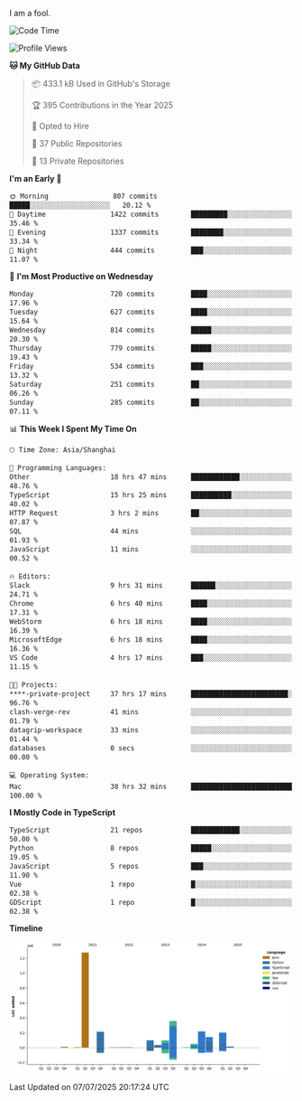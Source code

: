 I am a fool.

<!--START_SECTION:waka-->
![Code Time](http://img.shields.io/badge/Code%20Time-3%2C273%20hrs%2023%20mins-blue)

![Profile Views](http://img.shields.io/badge/Profile%20Views-2-blue)

**🐱 My GitHub Data** 

> 📦 433.1 kB Used in GitHub's Storage 
 > 
> 🏆 395 Contributions in the Year 2025
 > 
> 💼 Opted to Hire
 > 
> 📜 37 Public Repositories 
 > 
> 🔑 13 Private Repositories 
 > 
**I'm an Early 🐤** 

```text
🌞 Morning                807 commits         █████░░░░░░░░░░░░░░░░░░░░   20.12 % 
🌆 Daytime                1422 commits        █████████░░░░░░░░░░░░░░░░   35.46 % 
🌃 Evening                1337 commits        ████████░░░░░░░░░░░░░░░░░   33.34 % 
🌙 Night                  444 commits         ███░░░░░░░░░░░░░░░░░░░░░░   11.07 % 
```
📅 **I'm Most Productive on Wednesday** 

```text
Monday                   720 commits         ████░░░░░░░░░░░░░░░░░░░░░   17.96 % 
Tuesday                  627 commits         ████░░░░░░░░░░░░░░░░░░░░░   15.64 % 
Wednesday                814 commits         █████░░░░░░░░░░░░░░░░░░░░   20.30 % 
Thursday                 779 commits         █████░░░░░░░░░░░░░░░░░░░░   19.43 % 
Friday                   534 commits         ███░░░░░░░░░░░░░░░░░░░░░░   13.32 % 
Saturday                 251 commits         ██░░░░░░░░░░░░░░░░░░░░░░░   06.26 % 
Sunday                   285 commits         ██░░░░░░░░░░░░░░░░░░░░░░░   07.11 % 
```


📊 **This Week I Spent My Time On** 

```text
🕑︎ Time Zone: Asia/Shanghai

💬 Programming Languages: 
Other                    18 hrs 47 mins      ████████████░░░░░░░░░░░░░   48.76 % 
TypeScript               15 hrs 25 mins      ██████████░░░░░░░░░░░░░░░   40.02 % 
HTTP Request             3 hrs 2 mins        ██░░░░░░░░░░░░░░░░░░░░░░░   07.87 % 
SQL                      44 mins             ░░░░░░░░░░░░░░░░░░░░░░░░░   01.93 % 
JavaScript               11 mins             ░░░░░░░░░░░░░░░░░░░░░░░░░   00.52 % 

🔥 Editors: 
Slack                    9 hrs 31 mins       ██████░░░░░░░░░░░░░░░░░░░   24.71 % 
Chrome                   6 hrs 40 mins       ████░░░░░░░░░░░░░░░░░░░░░   17.31 % 
WebStorm                 6 hrs 18 mins       ████░░░░░░░░░░░░░░░░░░░░░   16.39 % 
MicrosoftEdge            6 hrs 18 mins       ████░░░░░░░░░░░░░░░░░░░░░   16.36 % 
VS Code                  4 hrs 17 mins       ███░░░░░░░░░░░░░░░░░░░░░░   11.15 % 

🐱‍💻 Projects: 
****-private-project     37 hrs 17 mins      ████████████████████████░   96.76 % 
clash-verge-rev          41 mins             ░░░░░░░░░░░░░░░░░░░░░░░░░   01.79 % 
datagrip-workspace       33 mins             ░░░░░░░░░░░░░░░░░░░░░░░░░   01.44 % 
databases                0 secs              ░░░░░░░░░░░░░░░░░░░░░░░░░   00.00 % 

💻 Operating System: 
Mac                      38 hrs 32 mins      █████████████████████████   100.00 % 
```

**I Mostly Code in TypeScript** 

```text
TypeScript               21 repos            ████████████░░░░░░░░░░░░░   50.00 % 
Python                   8 repos             █████░░░░░░░░░░░░░░░░░░░░   19.05 % 
JavaScript               5 repos             ███░░░░░░░░░░░░░░░░░░░░░░   11.90 % 
Vue                      1 repo              █░░░░░░░░░░░░░░░░░░░░░░░░   02.38 % 
GDScript                 1 repo              █░░░░░░░░░░░░░░░░░░░░░░░░   02.38 % 
```



**Timeline**

![Lines of Code chart](https://raw.githubusercontent.com/VeejaLiu/VeejaLiu/master/assets/bar_graph.png)


 Last Updated on 07/07/2025 20:17:24 UTC
<!--END_SECTION:waka-->
